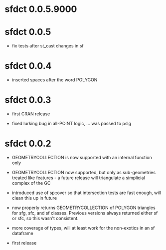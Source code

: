 # sfdct 0.0.5.9000

# sfdct 0.0.5

* fix tests after st_cast changes in sf

# sfdct 0.0.4

* inserted spaces after the word POLYGON

# sfdct 0.0.3

* first CRAN release 

* fixed lurking bug in all-POINT logic, ... was passed to pslg 

# sfdct 0.0.2

* GEOMETRYCOLLECTION is now supported with an internal function only

* GEOMETRYCOLLECTION now supported, but only as sub-geometries treated like features - a future release will triangulate a simplicial complex of the GC

* introduced use of sp::over so that intersection tests are fast enough, will 
clean this up in future

* now properly returns GEOMETRYCOLLECTION of POLYGON triangles for sfg, sfc, and sf classes. Previous versions always returned either sf or sfc, so this wasn't consistent. 

* more coverage of types, will at least work for the non-exotics in an sf dataframe

* first release



